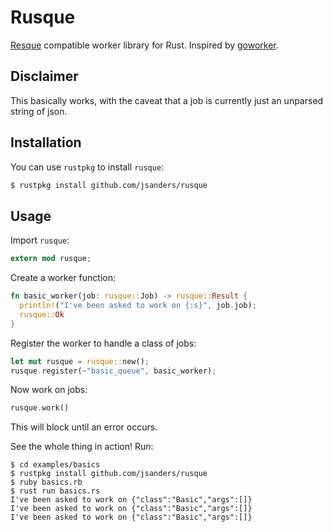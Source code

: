 # Rusque

[Resque](https://github.com/resque/resque) compatible worker library for Rust. Inspired by [goworker](https://github.com/benmanns/goworker).

## Disclaimer

This basically works, with the caveat that a job is currently just an unparsed string of json.

## Installation

You can use `rustpkg` to install `rusque`:

```sh
$ rustpkg install github.com/jsanders/rusque
```

## Usage

Import `rusque`:

```rust
extern mod rusque;
```

Create a worker function:

```rust
fn basic_worker(job: rusque::Job) -> rusque::Result {
  println!("I've been asked to work on {:s}", job.job);
  rusque::Ok
}
```

Register the worker to handle a class of jobs:

```rust
let mut rusque = rusque::new();
rusque.register(~"basic_queue", basic_worker);
```

Now work on jobs:

```rust
rusque.work()
```

This will block until an error occurs.

See the whole thing in action! Run:

```
$ cd examples/basics
$ rustpkg install github.com/jsanders/rusque
$ ruby basics.rb
$ rust run basics.rs
I've been asked to work on {"class":"Basic","args":[]}
I've been asked to work on {"class":"Basic","args":[]}
I've been asked to work on {"class":"Basic","args":[]}
```
